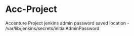 # Acc-Project
Accenture Project
jenkins admin password saved location - /var/lib/jenkins/secrets/initialAdminPassword
